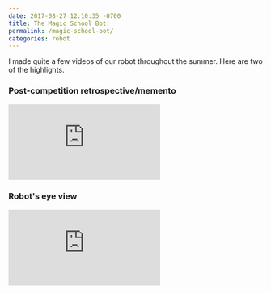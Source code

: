 ```yaml
---
date: 2017-08-27 12:10:35 -0700
title: The Magic School Bot!
permalink: /magic-school-bot/
categories: robot
---
```

I made quite a few videos of our robot throughout the summer. Here are two of the highlights.

### Post-competition retrospective/memento

<div class="video"><iframe src="https://www.youtube.com/embed/PCNbXAErK9I" frameborder="0" allowfullscreen></iframe></div>

### Robot's eye view

<div class="video"><iframe src="https://www.youtube.com/embed/zHQu59vVjaE" frameborder="0" allowfullscreen></iframe></div>